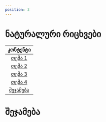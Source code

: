 ```yaml
---
position: 3
---
```


# ნატურალური რიცხვები

|       კონტენტი        |
| :-------------------: |
|   [თემა 1](#თემა-1)   |
|   [თემა 2](#თემა-2)   |
|   [თემა 3](#თემა-3)   |
|   [თემა 4](#თემა-4)   |
| [შეჯამება](#შეჯამება) |


# შეჯამება